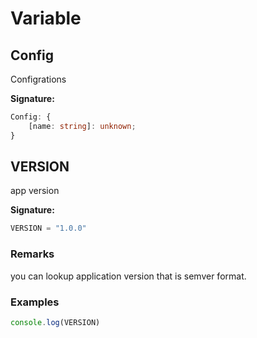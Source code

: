 # Variable

## Config

Configrations

 

**Signature:**
```typescript
Config: {
    [name: string]: unknown;
}
```

## VERSION

app version

**Signature:**
```typescript
VERSION = "1.0.0"
```

### Remarks

you can lookup application version that is semver format.

### Examples


```javascript
console.log(VERSION)
```


